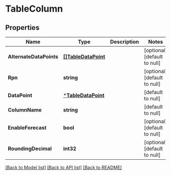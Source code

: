 # TableColumn

## Properties
Name | Type | Description | Notes
------------ | ------------- | ------------- | -------------
**AlternateDataPoints** | [**[]TableDataPoint**](TableDataPoint.md) |  | [optional] [default to null]
**Rpn** | **string** |  | [optional] [default to null]
**DataPoint** | [***TableDataPoint**](TableDataPoint.md) |  | [default to null]
**ColumnName** | **string** |  | [default to null]
**EnableForecast** | **bool** |  | [optional] [default to null]
**RoundingDecimal** | **int32** |  | [optional] [default to null]

[[Back to Model list]](../README.md#documentation-for-models) [[Back to API list]](../README.md#documentation-for-api-endpoints) [[Back to README]](../README.md)


